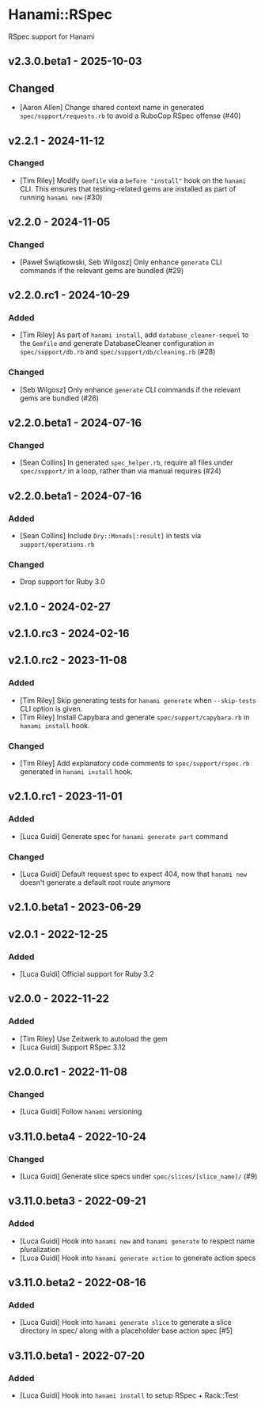 # Hanami::RSpec

RSpec support for Hanami

## v2.3.0.beta1 - 2025-10-03

## Changed

- [Aaron Allen] Change shared context name in generated `spec/support/requests.rb` to avoid a RuboCop RSpec offense (#40)

## v2.2.1 - 2024-11-12

### Changed

- [Tim Riley] Modify `Gemfile` via a `before "install"` hook on the `hanami` CLI. This ensures that testing-related gems are installed as part of running `hanami new` (#30)

## v2.2.0 - 2024-11-05

### Changed

- [Paweł Świątkowski, Seb Wilgosz] Only enhance `generate` CLI commands if the relevant gems are bundled (#29)

## v2.2.0.rc1 - 2024-10-29

### Added

- [Tim Riley] As part of `hanami install`, add `database_cleaner-sequel` to the `Gemfile` and generate DatabaseCleaner configuration in `spec/support/db.rb` and `spec/support/db/cleaning.rb` (#28)

### Changed

- [Seb Wilgosz] Only enhance `generate` CLI commands if the relevant gems are bundled (#26)

## v2.2.0.beta1 - 2024-07-16

### Changed

- [Sean Collins] In generated `spec_helper.rb`, require all files under `spec/support/` in a loop, rather than via manual requires (#24)

## v2.2.0.beta1 - 2024-07-16

### Added

- [Sean Collins] Include `Dry::Monads[:result]` in tests via `support/operations.rb`

### Changed

- Drop support for Ruby 3.0

## v2.1.0 - 2024-02-27

## v2.1.0.rc3 - 2024-02-16

## v2.1.0.rc2 - 2023-11-08

### Added

- [Tim Riley] Skip generating tests for `hanami generate` when `--skip-tests` CLI option is given.
- [Tim Riley] Install Capybara and generate `spec/support/capybara.rb` in `hanami install` hook.

### Changed

- [Tim Riley] Add explanatory code comments to `spec/support/rspec.rb` generated in `hanami install` hook.

## v2.1.0.rc1 - 2023-11-01

### Added

- [Luca Guidi] Generate spec for `hanami generate part` command

### Changed

- [Luca Guidi] Default request spec to expect 404, now that `hanami new` doesn't generate a default root route anymore

## v2.1.0.beta1 - 2023-06-29

## v2.0.1 - 2022-12-25

### Added

- [Luca Guidi] Official support for Ruby 3.2

## v2.0.0 - 2022-11-22

### Added

- [Tim Riley] Use Zeitwerk to autoload the gem
- [Luca Guidi] Support RSpec 3.12

## v2.0.0.rc1 - 2022-11-08

### Changed

- [Luca Guidi] Follow `hanami` versioning

## v3.11.0.beta4 - 2022-10-24

### Changed

- [Luca Guidi] Generate slice specs under `spec/slices/[slice_name]/` (#9)

## v3.11.0.beta3 - 2022-09-21

### Added

- [Luca Guidi] Hook into `hanami new` and `hanami generate` to respect name pluralization
- [Luca Guidi] Hook into `hanami generate action` to generate action specs

## v3.11.0.beta2 - 2022-08-16

### Added

- [Luca Guidi] Hook into `hanami generate slice` to generate a slice directory in spec/ along with a placeholder base action spec [#5]

## v3.11.0.beta1 - 2022-07-20

### Added

- [Luca Guidi] Hook into `hanami install` to setup RSpec + Rack::Test
